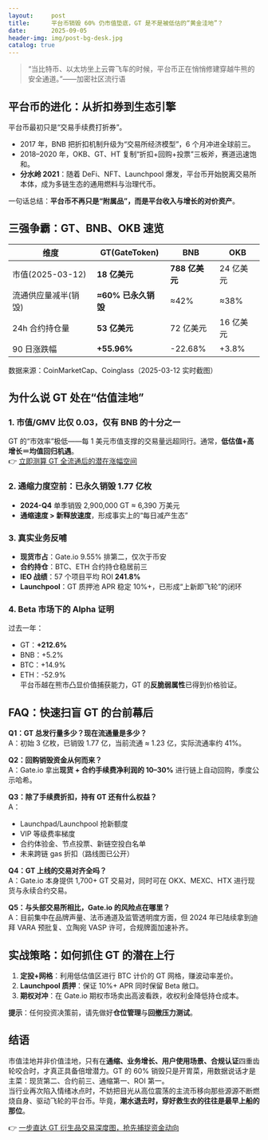 ```yaml
---
layout:     post
title:      平台币销毁 60% 仍市值垫底，GT 是不是被低估的“黄金洼地”？
date:       2025-09-05
header-img: img/post-bg-desk.jpg
catalog: true
---
```


> “当比特币、以太坊坐上云霄飞车的时候，平台币正在悄悄修建穿越牛熊的安全通道。”——加密社区流行语

## 平台币的进化：从折扣券到生态引擎  
平台币最初只是“交易手续费打折券”。  
- 2017 年，BNB 把折扣机制升级为“交易所经济模型”，6 个月冲进全球前三。  
- 2018–2020 年，OKB、GT、HT 复制“折扣+回购+投票”三板斧，赛道迅速饱和。  
- **分水岭 2021**：随着 DeFi、NFT、Launchpool 爆发，平台币开始脱离交易所本体，成为多链生态的通用燃料与治理代币。  

一句话总结：**平台币不再只是“附属品”，而是平台收入与增长的对价资产**。

## 三强争霸：GT、BNB、OKB 速览  
| 维度            | GT(GateToken) | BNB            | OKB          |
|-----------------|---------------|----------------|--------------|
| 市值(2025-03-12) | **18 亿美元** | **788 亿美元** | 24 亿美元   |
| 流通供应量减半(销毁) | **≈60% 已永久销毁** | ≈42%          | ≈38%        |
| 24h 合约持仓量   | **53 亿美元**| 72 亿美元     | 16 亿美元   |
| 90 日涨跌幅      | **+55.96%**  | -22.68%       | +3.8%       |

数据来源：CoinMarketCap、Coinglass（2025-03-12 实时截图）

## 为什么说 GT 处在“估值洼地”  
### 1. 市值/GMV 比仅 0.03，仅有 BNB 的十分之一  
GT 的“市效率”极低——每 1 美元市值支撑的交易量远超同行。通常，**低估值+高增长＝均值回归机遇**。  
👉 [立即测算 GT 全流通后的潜在涨幅空间](https://okxdog.com/)  

### 2. 通缩力度空前：已永久销毁 1.77 亿枚  
- **2024-Q4** 单季销毁 2,900,000 GT ≈ 6,390 万美元  
- **通缩速度 > 新释放速度**，形成事实上的“每日减产生态”

### 3. 真实业务反哺  
- **现货市占**：Gate.io 9.55% 排第二，仅次于币安  
- **合约持仓**：BTC、ETH 合约持仓稳居前三  
- **IEO 战绩**：57 个项目平均 ROI **241.8%**  
- **Launchpool**：GT 质押池 APR 稳定 10%+，已形成“上新即飞轮”的闭环

### 4. Beta 市场下的 Alpha 证明
过去一年：
- GT：**+212.6%**
- BNB：+5.2%
- BTC：+14.9%
- ETH：-52.9%  
平台币越在熊市凸显价值捕获能力，GT 的**反脆弱属性**已得到价格验证。

## FAQ：快速扫盲 GT 的台前幕后  
**Q1：GT 总发行量多少？现在流通量是多少？**  
A：初始 3 亿枚，已销毁 1.77 亿，当前流通 ≈ 1.23 亿，实际流通率约 41%。

**Q2：回购销毁资金从何而来？**  
A：Gate.io 拿出**现货 + 合约手续费净利润的 10–30%** 进行链上自动回购，季度公示哈希。

**Q3：除了手续费折扣，持有 GT 还有什么权益？**  
A：  
- Launchpad/Launchpool 抢新额度  
- VIP 等级费率梯度  
- 合约体验金、节点投票、新链空投白名单  
- 未来跨链 gas 折扣（路线图已公开）

**Q4：GT 上线的交易对齐全吗？**  
A：Gate.io 本身提供 1,700+ GT 交易对，同时可在 OKX、MEXC、HTX 进行现货与永续合约交易。

**Q5：与头部交易所相比，Gate.io 的风险点在哪里？**  
A：目前集中在品牌声量、法币通道及监管透明度方面，但 2024 年已陆续拿到迪拜 VARA 预批复、立陶宛 VASP 许可，合规牌面加速补齐。

## 实战策略：如何抓住 GT 的潜在上行  
1. **定投+网格**：利用低估值区进行 BTC 计价的 GT 网格，赚波动率差价。  
2. **Launchpool 质押**：保证 10%+ APR 同时保留 Beta 敞口。  
3. **期权对冲**：在 Gate.io 期权市场卖出高波看跌，收权利金降低持仓成本。

**提示**：任何投资决策前，请先做好**仓位管理**与**回撤压力测试**。

## 结语  
市值洼地并非价值洼地，只有在**通缩、业务增长、用户使用场景、合规认证**四重齿轮咬合时，才真正具备倍增潜力。GT 的 60% 销毁只是开胃菜，用数据说话才是主菜：现货第二、合约前三、通缩第一、ROI 第一。  
当行业再次陷入情绪冰点时，不妨把目光从高位震荡的主流币移向那些源源不断燃烧自身、驱动飞轮的平台币。毕竟，**潮水退去时，穿好救生衣的往往是最早上船的那位**。

👉 [一步直达 GT 衍生品交易深度图，抢先捕捉资金动向](https://okxdog.com/)
